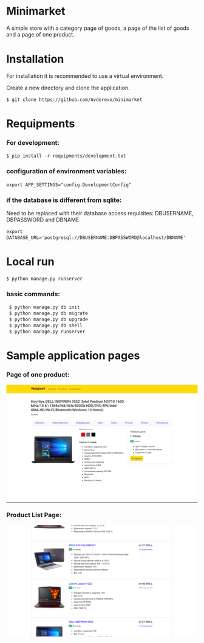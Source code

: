 # Minimarket
A simple store with a category page of goods, a page of the list of goods and a page of one product.

# Installation

For installation it is recommended to use a virtual environment.


Create a new directory and clone the application.

```
$ git clone https://github.com/Avderevo/minimarket
```

# Requipments

### For development:

```
$ pip install -r requipments/development.txt
```
### configuration of environment variables:

```
export APP_SETTINGS="config.DevelopmentConfig"
```

### if the database is different from sqlite:


Need to be replaced with their database access requisites: DBUSERNAME, DBPASSWORD and DBNAME 

```
export DATABASE_URL='postgresql://DBUSERNAME:DBPASSWORD@localhost/DBNAME'
```

# Local run

```
$ python manage.py runserver
```

### basic commands:

```
 $ python manage.py db init
 $ python manage.py db migrate
 $ python manage.py db upgrade
 $ python manage.py db shell
 $ python manage.py runserver
```
# Sample application pages

### Page of one product:

![alt text](https://github.com/Avderevo/minimarket/blob/master/screenshots/Screenshot%20from%202018-08-25%2017.13.23.png)

<hr>

### Product List Page:

![alt text](https://github.com/Avderevo/minimarket/blob/master/screenshots/Screenshot%20from%202018-08-25%2017.14.46.png)
